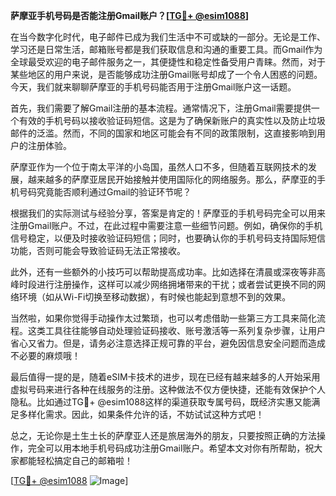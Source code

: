 **萨摩亚手机号码是否能注册Gmail账户？[[TG💪+ @esim1088](https://t.me/s/esim1088)]**

在当今数字化时代，电子邮件已成为我们生活中不可或缺的一部分。无论是工作、学习还是日常生活，邮箱账号都是我们获取信息和沟通的重要工具。而Gmail作为全球最受欢迎的电子邮件服务之一，其便捷性和稳定性备受用户青睐。然而，对于某些地区的用户来说，是否能够成功注册Gmail账号却成了一个令人困惑的问题。今天，我们就来聊聊萨摩亚的手机号码能否用于注册Gmail账户这一话题。

首先，我们需要了解Gmail注册的基本流程。通常情况下，注册Gmail需要提供一个有效的手机号码以接收验证码短信。这是为了确保新账户的真实性以及防止垃圾邮件的泛滥。然而，不同的国家和地区可能会有不同的政策限制，这直接影响到用户的注册体验。

萨摩亚作为一个位于南太平洋的小岛国，虽然人口不多，但随着互联网技术的发展，越来越多的萨摩亚居民开始接触并使用国际化的网络服务。那么，萨摩亚的手机号码究竟能否顺利通过Gmail的验证环节呢？

根据我们的实际测试与经验分享，答案是肯定的！萨摩亚的手机号码完全可以用来注册Gmail账户。不过，在此过程中需要注意一些细节问题。例如，确保你的手机信号稳定，以便及时接收验证码短信；同时，也要确认你的手机号码支持国际短信功能，否则可能会导致验证码无法正常接收。

此外，还有一些额外的小技巧可以帮助提高成功率。比如选择在清晨或深夜等非高峰时段进行注册操作，这样可以减少网络拥堵带来的干扰；或者尝试更换不同的网络环境（如从Wi-Fi切换至移动数据），有时候也能起到意想不到的效果。

当然啦，如果你觉得手动操作太过繁琐，也可以考虑借助一些第三方工具来简化流程。这类工具往往能够自动处理验证码接收、账号激活等一系列复杂步骤，让用户省心又省力。但是，请务必注意选择正规可靠的平台，避免因信息安全问题而造成不必要的麻烦哦！

最后值得一提的是，随着eSIM卡技术的进步，现在已经有越来越多的人开始采用虚拟号码来进行各种在线服务的注册。这种做法不仅方便快捷，还能有效保护个人隐私。比如通过TG💪+ @esim1088这样的渠道获取专属号码，既经济实惠又能满足多样化需求。因此，如果条件允许的话，不妨试试这种方式吧！

总之，无论你是土生土长的萨摩亚人还是旅居海外的朋友，只要按照正确的方法操作，完全可以用本地手机号码成功注册Gmail账户。希望本文对你有所帮助，祝大家都能轻松搞定自己的邮箱啦！

[[TG💪+ @esim1088](https://t.me/s/esim1088) ![Image](https://i.postimg.cc/4NQfJmqS/Snipaste-2025-05-13-00-14-12.png)]